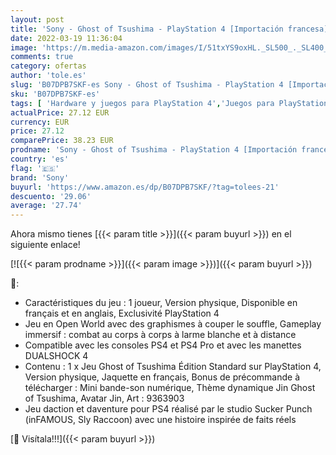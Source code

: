 ```yaml
---
layout: post
title: 'Sony - Ghost of Tsushima - PlayStation 4 [Importación francesa]'
date: 2022-03-19 11:36:04
image: 'https://m.media-amazon.com/images/I/51txYS9oxHL._SL500_._SL400_.jpg'
comments: true
category: ofertas
author: 'tole.es'
slug: 'B07DPB7SKF-es Sony - Ghost of Tsushima - PlayStation 4 [Importación...'
sku: 'B07DPB7SKF-es'
tags: [ 'Hardware y juegos para PlayStation 4','Juegos para PlayStation 4','Videojuegos','playstation','sony', ]
actualPrice: 27.12 EUR
currency: EUR
price: 27.12
comparePrice: 38.23 EUR
prodname: 'Sony - Ghost of Tsushima - PlayStation 4 [Importación francesa]'
country: 'es'
flag: '🇪🇸'
brand: 'Sony'
buyurl: 'https://www.amazon.es/dp/B07DPB7SKF/?tag=tolees-21'
descuento: '29.06'
average: '27.74'
---
```


Ahora mismo tienes [{{< param title >}}]({{< param buyurl >}}) en el siguiente enlace!

[![{{< param prodname >}}]({{< param image >}})]({{< param buyurl >}})

🔎:

- Caractéristiques du jeu : 1 joueur, Version physique, Disponible en français et en anglais, Exclusivité PlayStation 4
- Jeu en Open World avec des graphismes à couper le souffle, Gameplay immersif : combat au corps à corps à larme blanche et à distance
- Compatible avec les consoles PS4 et PS4 Pro et avec les manettes DUALSHOCK 4
- Contenu : 1 x Jeu Ghost of Tsushima Édition Standard sur PlayStation 4, Version physique, Jaquette en français, Bonus de précommande à télécharger : Mini bande-son numérique, Thème dynamique Jin Ghost of Tsushima, Avatar Jin, Art : 9363903
- Jeu daction et daventure pour PS4 réalisé par le studio Sucker Punch (inFAMOUS, Sly Raccoon) avec une histoire inspirée de faits réels

[🛒 Visítala!!!]({{< param buyurl >}})
